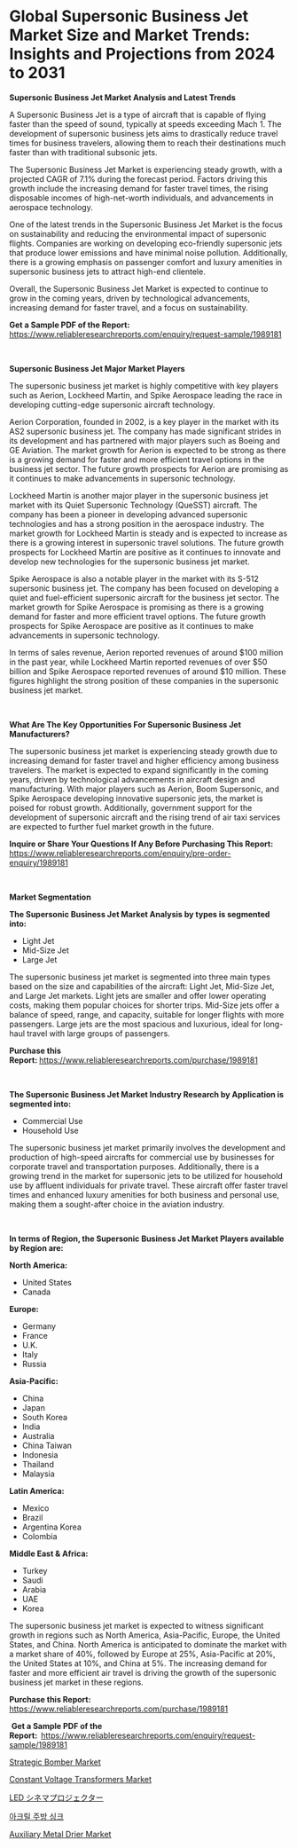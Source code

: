 <p><h1>Global Supersonic Business Jet Market Size and Market Trends: Insights and Projections from 2024 to 2031</h1></p><p><strong>Supersonic Business Jet Market Analysis and Latest Trends</strong></p>
<p><p>A Supersonic Business Jet is a type of aircraft that is capable of flying faster than the speed of sound, typically at speeds exceeding Mach 1. The development of supersonic business jets aims to drastically reduce travel times for business travelers, allowing them to reach their destinations much faster than with traditional subsonic jets.</p><p>The Supersonic Business Jet Market is experiencing steady growth, with a projected CAGR of 7.1% during the forecast period. Factors driving this growth include the increasing demand for faster travel times, the rising disposable incomes of high-net-worth individuals, and advancements in aerospace technology.</p><p>One of the latest trends in the Supersonic Business Jet Market is the focus on sustainability and reducing the environmental impact of supersonic flights. Companies are working on developing eco-friendly supersonic jets that produce lower emissions and have minimal noise pollution. Additionally, there is a growing emphasis on passenger comfort and luxury amenities in supersonic business jets to attract high-end clientele.</p><p>Overall, the Supersonic Business Jet Market is expected to continue to grow in the coming years, driven by technological advancements, increasing demand for faster travel, and a focus on sustainability.</p></p>
<p><strong>Get a Sample PDF of the Report:&nbsp;</strong> <a href="https://www.reliableresearchreports.com/enquiry/request-sample/1989181">https://www.reliableresearchreports.com/enquiry/request-sample/1989181</a></p>
<p>&nbsp;</p>
<p><strong>Supersonic Business Jet Major Market Players</strong></p>
<p><p>The supersonic business jet market is highly competitive with key players such as Aerion, Lockheed Martin, and Spike Aerospace leading the race in developing cutting-edge supersonic aircraft technology. </p><p>Aerion Corporation, founded in 2002, is a key player in the market with its AS2 supersonic business jet. The company has made significant strides in its development and has partnered with major players such as Boeing and GE Aviation. The market growth for Aerion is expected to be strong as there is a growing demand for faster and more efficient travel options in the business jet sector. The future growth prospects for Aerion are promising as it continues to make advancements in supersonic technology.</p><p>Lockheed Martin is another major player in the supersonic business jet market with its Quiet Supersonic Technology (QueSST) aircraft. The company has been a pioneer in developing advanced supersonic technologies and has a strong position in the aerospace industry. The market growth for Lockheed Martin is steady and is expected to increase as there is a growing interest in supersonic travel solutions. The future growth prospects for Lockheed Martin are positive as it continues to innovate and develop new technologies for the supersonic business jet market.</p><p>Spike Aerospace is also a notable player in the market with its S-512 supersonic business jet. The company has been focused on developing a quiet and fuel-efficient supersonic aircraft for the business jet sector. The market growth for Spike Aerospace is promising as there is a growing demand for faster and more efficient travel options. The future growth prospects for Spike Aerospace are positive as it continues to make advancements in supersonic technology.</p><p>In terms of sales revenue, Aerion reported revenues of around $100 million in the past year, while Lockheed Martin reported revenues of over $50 billion and Spike Aerospace reported revenues of around $10 million. These figures highlight the strong position of these companies in the supersonic business jet market.</p></p>
<p>&nbsp;</p>
<p><strong>What Are The Key Opportunities For Supersonic Business Jet Manufacturers?</strong></p>
<p><p>The supersonic business jet market is experiencing steady growth due to increasing demand for faster travel and higher efficiency among business travelers. The market is expected to expand significantly in the coming years, driven by technological advancements in aircraft design and manufacturing. With major players such as Aerion, Boom Supersonic, and Spike Aerospace developing innovative supersonic jets, the market is poised for robust growth. Additionally, government support for the development of supersonic aircraft and the rising trend of air taxi services are expected to further fuel market growth in the future.</p></p>
<p><strong>Inquire or Share Your Questions If Any Before Purchasing This Report:</strong> <a href="https://www.reliableresearchreports.com/enquiry/pre-order-enquiry/1989181">https://www.reliableresearchreports.com/enquiry/pre-order-enquiry/1989181</a></p>
<p>&nbsp;</p>
<p><strong>Market Segmentation</strong></p>
<p><strong>The Supersonic Business Jet Market Analysis by types is segmented into:</strong></p>
<p><ul><li>Light Jet</li><li>Mid-Size Jet</li><li>Large Jet</li></ul></p>
<p><p>The supersonic business jet market is segmented into three main types based on the size and capabilities of the aircraft: Light Jet, Mid-Size Jet, and Large Jet markets. Light jets are smaller and offer lower operating costs, making them popular choices for shorter trips. Mid-Size jets offer a balance of speed, range, and capacity, suitable for longer flights with more passengers. Large jets are the most spacious and luxurious, ideal for long-haul travel with large groups of passengers.</p></p>
<p><strong>Purchase this Report:&nbsp;</strong><a href="https://www.reliableresearchreports.com/purchase/1989181">https://www.reliableresearchreports.com/purchase/1989181</a></p>
<p>&nbsp;</p>
<p><strong>The Supersonic Business Jet Market Industry Research by Application is segmented into:</strong></p>
<p><ul><li>Commercial Use</li><li>Household Use</li></ul></p>
<p><p>The supersonic business jet market primarily involves the development and production of high-speed aircrafts for commercial use by businesses for corporate travel and transportation purposes. Additionally, there is a growing trend in the market for supersonic jets to be utilized for household use by affluent individuals for private travel. These aircraft offer faster travel times and enhanced luxury amenities for both business and personal use, making them a sought-after choice in the aviation industry.</p></p>
<p>&nbsp;</p>
<p><strong>In terms of Region, the Supersonic Business Jet Market Players available by Region are:</strong></p>
<p>
    <p> <strong> North America: </strong>
        <ul>
            <li>United States</li>
            <li>Canada</li>
        </ul>
        </p> 
    <p> <strong> Europe: </strong>
        <ul>
            <li>Germany</li>
            <li>France</li>
            <li>U.K.</li>
            <li>Italy</li>
            <li>Russia</li>
        </ul>
        </p> 
    <p> <strong> Asia-Pacific: </strong>
        <ul>
            <li>China</li>
            <li>Japan</li>
            <li>South Korea</li>
            <li>India</li>
            <li>Australia</li>
            <li>China Taiwan</li>
            <li>Indonesia</li>
            <li>Thailand</li>
            <li>Malaysia</li>
        </ul>
        </p> 
    <p> <strong> Latin America: </strong>
        <ul>
            <li>Mexico</li>
            <li>Brazil</li>
            <li>Argentina Korea</li>
            <li>Colombia</li>
        </ul>
        </p> 
    <p> <strong> Middle East & Africa: </strong>
        <ul>
            <li>Turkey</li>
            <li>Saudi</li>
            <li>Arabia</li>
            <li>UAE</li>
            <li>Korea</li>
        </ul>
    </p>
    </p>
<p><p>The supersonic business jet market is expected to witness significant growth in regions such as North America, Asia-Pacific, Europe, the United States, and China. North America is anticipated to dominate the market with a market share of 40%, followed by Europe at 25%, Asia-Pacific at 20%, the United States at 10%, and China at 5%. The increasing demand for faster and more efficient air travel is driving the growth of the supersonic business jet market in these regions.</p></p>
<p><strong>Purchase this Report: </strong><a href="https://www.reliableresearchreports.com/purchase/1989181">https://www.reliableresearchreports.com/purchase/1989181</a></p>
<p>&nbsp;<strong>Get a Sample PDF of the Report:&nbsp;&nbsp;</strong><a href="https://www.reliableresearchreports.com/enquiry/request-sample/1989181">https://www.reliableresearchreports.com/enquiry/request-sample/1989181</a></p>
<p><strong></strong></p>
<p><p><a href="https://github.com/okotobwrhuteie/Market-Research-Report-List-1/blob/main/strategic-bomber-market.md">Strategic Bomber Market</a></p><p><a href="https://issuu.com/reportprime-2/docs/constant-voltage-transformers-market-size-2030.ppt">Constant Voltage Transformers Market</a></p><p><a href="https://medium.com/@andrade7361/led%E3%82%B7%E3%83%8D%E3%83%9E%E3%83%97%E3%83%AD%E3%82%B8%E3%82%A7%E3%82%AF%E3%82%BF%E3%83%BC%E5%B8%82%E5%A0%B4%E3%81%AF-%E5%B8%82%E5%A0%B4%E3%82%B7%E3%82%A7%E3%82%A2-%E3%82%B5%E3%82%A4%E3%82%BA-2031%E5%B9%B4%E3%81%BE%E3%81%A7%E3%81%AE%E4%BA%88%E6%B8%AC%E3%81%AB%E7%84%A6%E7%82%B9%E3%82%92%E5%BD%93%E3%81%A6%E3%81%A6%E3%81%84%E3%81%BE%E3%81%99-d29469b41546">LED シネマプロジェクター</a></p><p><a href="https://medium.com/@nenoworleyg3rknpg0vak2pcs/%EC%95%84%ED%81%AC%EB%A6%B4-%EC%A3%BC%EB%B0%A9-%EC%8B%B1%ED%81%AC-%EC%8B%9C%EC%9E%A5%EC%9D%80-%EC%8B%9C%EC%9E%A5-%EC%A0%90%EC%9C%A0%EC%9C%A8-%EC%8B%9C%EC%9E%A5-%EB%8F%99%ED%96%A5-%EB%B0%8F-%EC%8B%9C%EC%9E%A5-%EC%84%B1%EC%9E%A5%EC%97%90-%EB%8C%80%ED%95%9C-%EC%A0%95%EB%B3%B4%EB%A5%BC-%EC%A0%9C%EA%B3%B5%ED%95%A9%EB%8B%88%EB%8B%A4-6fe86d5f9f7a">아크릴 주방 싱크</a></p><p><a href="https://view.publitas.com/reportprime-1/auxiliary-metal-drier-market-a-comprehensive-report-of-its-market-share-growth-trends-2023-2030/">Auxiliary Metal Drier Market</a></p></p>